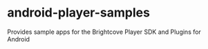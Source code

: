 android-player-samples
======================

Provides sample apps for the Brightcove Player SDK and Plugins for Android
